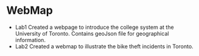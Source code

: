 # WebMap
- Lab1
  Created a webpage to introduce the college system at the University of Toronto. Contains geoJson file for geographical information.
- Lab2
  Created a webmap to illustrate the bike theft incidents in Toronto.
